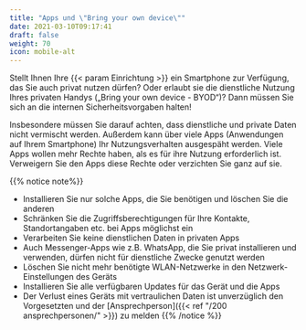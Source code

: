 ```yaml
---
title: "Apps und \"Bring your own device\""
date: 2021-03-10T09:17:41
draft: false
weight: 70
icon: mobile-alt
---
```

Stellt Ihnen Ihre {{< param Einrichtung >}} ein Smartphone zur Verfügung, das Sie auch privat nutzen dürfen? Oder erlaubt sie die dienstliche Nutzung Ihres privaten Handys („Bring your own device - BYOD“)? Dann müssen Sie sich an die internen Sicherheitsvorgaben halten!

Insbesondere müssen Sie darauf achten, dass dienstliche und private Daten nicht vermischt werden. Außerdem kann über viele Apps (Anwendungen auf Ihrem Smartphone) Ihr Nutzungsverhalten ausgespäht werden. Viele Apps wollen mehr Rechte haben, als es für ihre Nutzung erforderlich ist. Verweigern Sie den Apps diese Rechte oder verzichten Sie ganz auf sie.

{{% notice note%}}
- Installieren Sie nur solche Apps, die Sie benötigen und löschen Sie die anderen
- Schränken Sie die Zugriffsberechtigungen für Ihre Kontakte, Standortangaben etc. bei Apps möglichst ein
- Verarbeiten Sie keine dienstlichen Daten in privaten Apps
- Auch Messenger-Apps wie z.B. WhatsApp, die Sie privat installieren und verwenden, dürfen nicht für dienstliche Zwecke genutzt werden
- Löschen Sie nicht mehr benötigte WLAN-Netzwerke in den Netzwerk-Einstellungen des Geräts
- Installieren Sie alle verfügbaren Updates für das Gerät und die Apps
- Der Verlust eines Geräts mit vertraulichen Daten ist unverzüglich den Vorgesetzten und der [Ansprechperson]({{< ref "/200 ansprechpersonen/" >}}) zu melden
{{% /notice %}}
